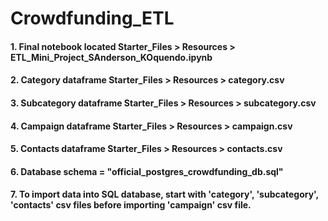 # Crowdfunding_ETL

#### 1. Final notebook located Starter_Files > Resources > ETL_Mini_Project_SAnderson_KOquendo.ipynb
#### 2. Category dataframe Starter_Files > Resources > category.csv
#### 3. Subcategory dataframe Starter_Files > Resources > subcategory.csv
#### 4. Campaign dataframe Starter_Files > Resources > campaign.csv
#### 5. Contacts dataframe Starter_Files > Resources > contacts.csv
#### 6. Database schema = "official_postgres_crowdfunding_db.sql" 
#### 7. To import data into SQL database, start with 'category', 'subcategory', 'contacts' csv files before importing 'campaign' csv file.
